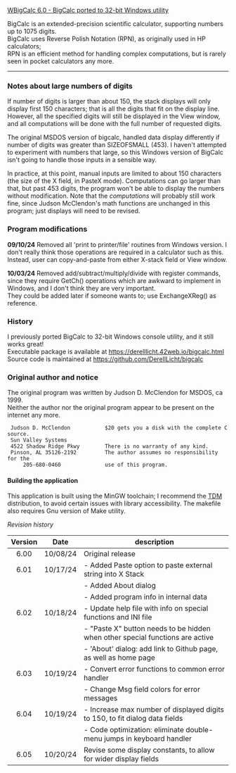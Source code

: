 <ins>WBigCalc 6.0 - BigCalc ported to 32-bit Windows utility</ins>

BigCalc is an extended-precision scientific calculator, supporting numbers up to 1075 digits.  
BigCalc uses Reverse Polish Notation (RPN), as originally used in HP calculators;  
RPN is an efficient method for handling complex computations,
but is rarely seen in pocket calculators any more.

<hr>

### Notes about large numbers of digits
If number of digits is larger than about 150, the stack displays will only display
first 150 characters; that is all the digits that fit on the display line.
However, all the specified digits will still be displayed in the View window, 
and all computations will be done with the full number of requested digits.

The original MSDOS version of bigcalc, handled data display differently 
if number of digits was greater than SIZEOFSMALL (453).
I haven't attempted to experiment with numbers that large, so this Windows version
of BigCalc isn't going to handle those inputs in a sensible way.

In practice, at this point, manual inputs are limited to about 150 characters
(the size of the X field, in PasteX mode).  Computations can go larger than that,
but past 453 digits, the program won't be able to display the numbers without modification.
Note that the *computations* will probably still work fine, since Judson McClendon's
math functions are unchanged in this program; just displays will need to be revised.

### Program modifications
**09/10/24**
Removed all 'print to printer/file' routines from Windows version.
I don't really think those operations are required in a calculator such as this.
Instead, user can copy-and-paste from either X-stack field or View window.

**10/03/24**
Removed add/subtract/multiply/divide with register commands, since they 
require GetCh() operations which are awkward to implement in Windows,
and I don't think they are very important.  
They could be added later if someone wants to; use ExchangeXReg() as reference.

### History
I previously ported BigCalc to 32-bit Windows console utility, and it still works great!  
Executable package is available at https://derelllicht.42web.io/bigcalc.html  
Source code is maintained at https://github.com/DerellLicht/bigcalc

### Original author and notice
The original program was written by Judson D. McClendon for MSDOS, ca 1999.  
Neither the author nor the original program appear to be present on the internet any more.

```
 Judson D. McClendon           $20 gets you a disk with the complete C source.  
 Sun Valley Systems  
 4522 Shadow Ridge Pkwy        There is no warranty of any kind.  
 Pinson, AL 35126-2192         The author assumes no responsibility for the  
     205-680-0460              use of this program.  
```

#### Building the application
This application is built using the MinGW toolchain; 
I recommend the [TDM](http://tdm-gcc.tdragon.net/) distribution, 
to avoid certain issues with library accessibility. 
The makefile also requires Gnu version of Make utility.

_Revision history_

| Version | Date |description |
| :---: | :---: | --- |
| 6.00 | 10/08/24 |Original release |
| 6.01 | 10/17/24 |- Added Paste option to paste external string into X Stack |
|      |          |- Added About dialog |
|      |          |- Added program info in internal data |
| 6.02 | 10/18/24 |- Update help file with info on special functions and INI file |
|      |          |- "Paste X" button needs to be hidden when other special functions are active |
|      |          |- 'About' dialog: add link to Github page, as well as home page |
| 6.03 | 10/19/24 |- Convert error functions to common error handler |
|      |          |- Change Msg field colors for error messages |
| 6.04 | 10/19/24 |- Increase max number of displayed digits to 150, to fit dialog data fields |
|      |          |- Code optimization: eliminate double-menu jumps in keyboard handler |
| 6.05 | 10/20/24 |Revise some display constants, to allow for wider display fields |
